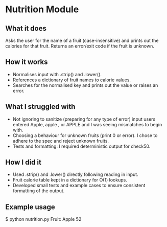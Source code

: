 # Nutrition Module

## What it does
Asks the user for the name of a fruit (case-insensitive) and prints out the calories for that fruit. Returns an error/exit code if the fruit is unknown.

## How it works 
- Normalises input with .strip() and .lower().
- References a dictionary of fruit names to calorie values.
- Searches for the normalised key and prints out the value or raises an error.

## What I struggled with 
- Not ignoring to sanitize (preparing for any type of error) input users entered Apple,  apple , or APPLE and I was seeing mismatches to begin with.
- Choosing a behaviour for unknown fruits (print 0 or error). I chose to adhere to the spec and reject unknown fruits.
- Tests and formatting: I required deterministic output for check50.

## How I did it 
- Used .strip() and .lower() directly following reading in input.
- Fruit calorie table kept in a dictionary for O(1) lookups.
- Developed small tests and example cases to ensure consistent formatting of the output.

## Example usage

$ python nutrition.py
Fruit: Apple
52
```
